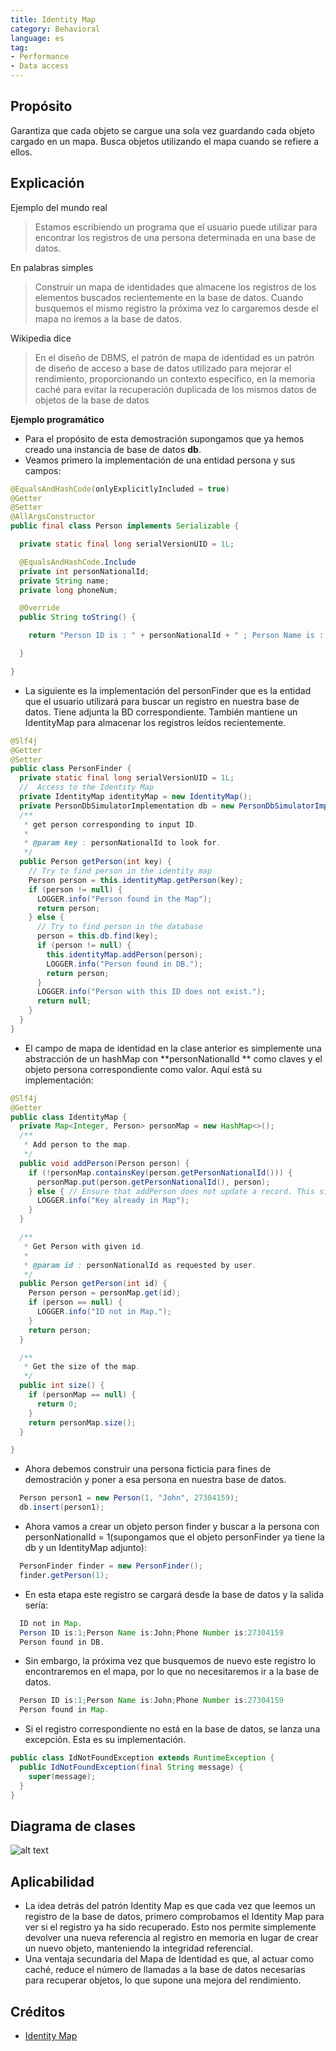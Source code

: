 ```yaml
---
title: Identity Map
category: Behavioral
language: es
tag:
- Performance
- Data access
---
```


## Propósito

Garantiza que cada objeto se cargue una sola vez guardando cada objeto cargado en un mapa.
Busca objetos utilizando el mapa cuando se refiere a ellos.

## Explicación

Ejemplo del mundo real

> Estamos escribiendo un programa que el usuario puede utilizar para encontrar los registros de una persona determinada
> en una base de datos.

En palabras simples

> Construir un mapa de identidades que almacene los registros de los elementos buscados recientemente en la base de
> datos. Cuando busquemos el mismo registro la próxima vez lo cargaremos desde el mapa no iremos a la base de datos.

Wikipedia dice

> En el diseño de DBMS, el patrón de mapa de identidad es un patrón de diseño de acceso a base de datos utilizado para
> mejorar el rendimiento, proporcionando un contexto específico, en la memoria caché para evitar la recuperación duplicada
> de los mismos datos de objetos de la base de datos

**Ejemplo programático**

* Para el propósito de esta demostración supongamos que ya hemos creado una instancia de base de datos **db**.
* Veamos primero la implementación de una entidad persona y sus campos:

```java
@EqualsAndHashCode(onlyExplicitlyIncluded = true)
@Getter
@Setter
@AllArgsConstructor
public final class Person implements Serializable {

  private static final long serialVersionUID = 1L;

  @EqualsAndHashCode.Include
  private int personNationalId;
  private String name;
  private long phoneNum;

  @Override
  public String toString() {

    return "Person ID is : " + personNationalId + " ; Person Name is : " + name + " ; Phone Number is :" + phoneNum;

  }

}

```

* La siguiente es la implementación del personFinder que es la entidad que el usuario utilizará para buscar un registro
  en nuestra base de datos. Tiene adjunta la BD correspondiente. También mantiene un IdentityMap para almacenar los
  registros leídos recientemente.

```java
@Slf4j
@Getter
@Setter
public class PersonFinder {
  private static final long serialVersionUID = 1L;
  //  Access to the Identity Map
  private IdentityMap identityMap = new IdentityMap();
  private PersonDbSimulatorImplementation db = new PersonDbSimulatorImplementation();
  /**
   * get person corresponding to input ID.
   *
   * @param key : personNationalId to look for.
   */
  public Person getPerson(int key) {
    // Try to find person in the identity map
    Person person = this.identityMap.getPerson(key);
    if (person != null) {
      LOGGER.info("Person found in the Map");
      return person;
    } else {
      // Try to find person in the database
      person = this.db.find(key);
      if (person != null) {
        this.identityMap.addPerson(person);
        LOGGER.info("Person found in DB.");
        return person;
      }
      LOGGER.info("Person with this ID does not exist.");
      return null;
    }
  }
}

```

* El campo de mapa de identidad en la clase anterior es simplemente una abstracción de un hashMap con **personNationalId
  ** como claves y el objeto persona correspondiente como valor. Aquí está su implementación:

```java
@Slf4j
@Getter
public class IdentityMap {
  private Map<Integer, Person> personMap = new HashMap<>();
  /**
   * Add person to the map.
   */
  public void addPerson(Person person) {
    if (!personMap.containsKey(person.getPersonNationalId())) {
      personMap.put(person.getPersonNationalId(), person);
    } else { // Ensure that addPerson does not update a record. This situation will never arise in our implementation. Added only for testing purposes.
      LOGGER.info("Key already in Map");
    }
  }

  /**
   * Get Person with given id.
   *
   * @param id : personNationalId as requested by user.
   */
  public Person getPerson(int id) {
    Person person = personMap.get(id);
    if (person == null) {
      LOGGER.info("ID not in Map.");
    }
    return person;
  }

  /**
   * Get the size of the map.
   */
  public int size() {
    if (personMap == null) {
      return 0;
    }
    return personMap.size();
  }

}

```

* Ahora debemos construir una persona ficticia para fines de demostración y poner a esa persona en nuestra base de
  datos.

```java
  Person person1 = new Person(1, "John", 27304159);
  db.insert(person1);
```

* Ahora vamos a crear un objeto person finder y buscar a la persona con personNationalId = 1(supongamos que el objeto
  personFinder ya tiene la db y un IdentityMap adjunto):

```java
  PersonFinder finder = new PersonFinder();
  finder.getPerson(1);
```

* En esta etapa este registro se cargará desde la base de datos y la salida sería:

```java
  ID not in Map.
  Person ID is:1;Person Name is:John;Phone Number is:27304159
  Person found in DB.
```

* Sin embargo, la próxima vez que busquemos de nuevo este registro lo encontraremos en el mapa, por lo que no
  necesitaremos ir a la base de datos.

```java
  Person ID is:1;Person Name is:John;Phone Number is:27304159
  Person found in Map.
```

* Si el registro correspondiente no está en la base de datos, se lanza una excepción. Esta es su implementación.

```java
public class IdNotFoundException extends RuntimeException {
  public IdNotFoundException(final String message) {
    super(message);
  }
}
```

## Diagrama de clases

![alt text](./etc/IdentityMap.png "Identity Map Pattern")

## Aplicabilidad

* La idea detrás del patrón Identity Map es que cada vez que leemos un registro de la base de datos, primero comprobamos
  el Identity Map para ver si el registro ya ha sido recuperado. Esto nos permite simplemente devolver una nueva
  referencia al registro en memoria en lugar de crear un nuevo objeto, manteniendo la integridad referencial.
* Una ventaja secundaria del Mapa de Identidad es que, al actuar como caché, reduce el número de llamadas a la base de
  datos necesarias para recuperar objetos, lo que supone una mejora del rendimiento.

## Créditos

* [Identity Map](https://www.sourcecodeexamples.net/2018/04/identity-map-pattern.html)
